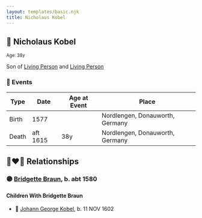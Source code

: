 ```yaml
---
layout: templates/basic.njk
title: Nicholaus Kobel
---
```

## 🔵 Nicholaus Kobel
<small>Age: 38y</small>

Son of [Living Person](/people/4/46655036) and [Living Person](/people/7/702138)

### 📆 Events

Type | Date | Age at Event | Place
------ | ------ | ------ | ------
Birth | 1577 |  | Nordlengen, Donauworth, Germany
Death | aft 1615 | 38y | Nordlengen, Donauworth, Germany

## 👩‍❤️‍👨 Relationships

### 🟣 [Bridgette Braun](/people/8/81499716), b. abt 1580

#### Children With Bridgette Braun
* 🔵 [Johann George Kobel](/people/1/13002801), b. 11 NOV 1602